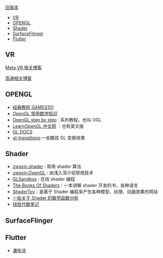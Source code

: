 [旧版本](old.md)

- [VR](#VR)
- [OPENGL](#OPENGL)
- [Shader](#Shader)
- [SurfaceFlinger](#SurfaceFlinger)
- [Flutter](#Flutter)

## VR

[Meta VR 相关博客](https://developer.oculus.com/blog/)

[高通相关博客](https://www.qualcomm.com/news/onq)

## OPENGL

- [经典教程 GAMES101](https://sites.cs.ucsb.edu/~lingqi/teaching/games101.html)
- [OpenGL 常用数学知识 ](http://www.songho.ca/opengl/index.html)
- [OpenGL step by step](http://ogldev.atspace.co.uk) : 系列教程，也叫 OGL
- [LearnOpenGL 中文网](http://learnopengl-cn.readthedocs.io/zh/latest/) ：也有英文版
- [GL DOCS](https://docs.gl/)
- [gl-transitions](https://gl-transitions.com/gallery):一些酷炫 GL 变换效果

## Shader

- [zwqxin.shader](http://www.zwqxin.com/archives/shaderglsl.html) : 常用 shader 算法
- [zwqxin.OpenGL](http://www.zwqxin.com/archives/opengl.html) : 由浅入深介绍常用技术
- [GLSandbox](http://www.glslsandbox.com) : 在线 shader 编程
- [The Books Of Shaders](http://thebookofshaders.com)：一本讲解 shader 开发的书，各种语言
- [ShaderToy](https://www.shadertoy.com/results?query=&sort=hot&from=12&num=12)：是基于 Shader 编程来产生各种模型、纹理、动画效果的网站
- [一些关于 Shader 的数学函数分析](https://zhuanlan.zhihu.com/p/157758600)
- [线性代数笔记](https://github.com/zlotus/notes-linear-algebra)

## SurfaceFlinger

## Flutter

- [瀑布流](https://pub.dev/packages/flutter_staggered_animations)
